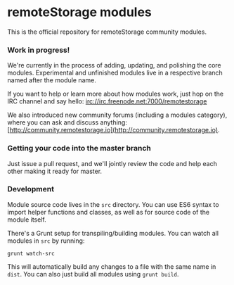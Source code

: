 # remoteStorage modules

This is the official repository for remoteStorage community modules.

### Work in progress!

We're currently in the process of adding, updating, and polishing the core
modules. Experimental and unfinished modules live in a respective branch named
after the module name.

If you want to help or learn more about how modules work, just hop on the IRC
channel and say hello: [irc://irc.freenode.net:7000/remotestorage](irc://irc.freenode.net:7000/remotestorage)

We also introduced new community forums (including a modules category), where
you can ask and discuss anything: [http://community.remotestorage.io](http://community.remotestorage.io).

### Getting your code into the master branch

Just issue a pull request, and we'll jointly review the code and help each
other making it ready for master.

### Development

Module source code lives in the `src` directory. You can use ES6 syntax to
import helper functions and classes, as well as for source code of the module
itself.

There's a Grunt setup for transpiling/building modules. You can watch all
modules in `src` by running:

    grunt watch-src

This will automatically build any changes to a file with the same name in
`dist`. You can also just build all modules using `grunt build`.

